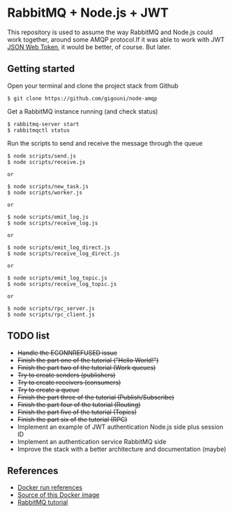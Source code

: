 # RabbitMQ + Node.js + JWT

This repository is used to assume the way RabbitMQ and Node.js could work 
together, around some AMQP protocol.If it was able to work with JWT 
[JSON Web Token](https://jwt.io/), it would be better, of course. But later.

##  Getting started

Open your terminal and clone the project stack from Github

```shell
$ git clone https://github.com/gigouni/node-amqp
```

Get a RabbitMQ instance running (and check status)

```shell
$ rabbitmq-server start
$ rabbitmqctl status
```

Run the scripts to send and receive the message through the queue

```shell
$ node scripts/send.js
$ node scripts/receive.js

or

$ node scripts/new_task.js
$ node scripts/worker.js

or

$ node scripts/emit_log.js
$ node scripts/receive_log.js

or

$ node scripts/emit_log_direct.js
$ node scripts/receive_log_direct.js

or

$ node scripts/emit_log_topic.js
$ node scripts/receive_log_topic.js

or

$ node scripts/rpc_server.js
$ node scripts/rpc_client.js
```

## TODO list

* ~~Handle the ECONNREFUSED issue~~
* ~~Finish the part one of the tutorial ("Hello World!")~~
* ~~Finish the part two of the tutorial (Work queues)~~
* ~~Try to create senders (publishers)~~
* ~~Try to create receivers (consumers)~~
* ~~Try to create a queue~~
* ~~Finish the part three of the tutorial (Publish/Subscribe)~~
* ~~Finish the part four of the tutorial (Routing)~~
* ~~Finish the part five of the tutorial (Topics)~~
* ~~Finish the part six of the tutorial (RPC)~~
* Implement an example of JWT authentication Node.js side plus session ID
* Implement an authentication service RabbitMQ side
* Improve the stack with a better architecture and documentation (maybe)

## References

* [Docker run references](https://docs.docker.com/engine/reference/run/)
* [Source of this Docker image](https://hub.docker.com/r/rabbitmq/)
* [RabbitMQ tutorial](https://www.rabbitmq.com/tutorials/tutorial-one-javascript.html)